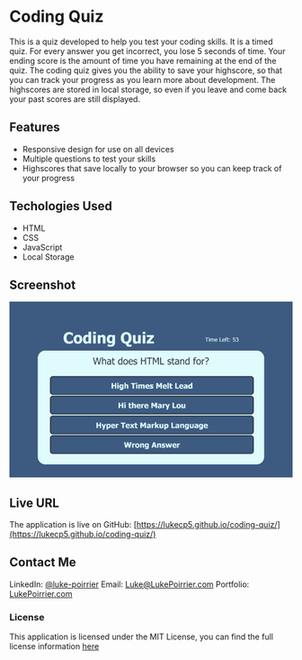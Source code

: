 # Coding Quiz
This is a quiz developed to help you test your coding skills. It is a timed quiz. For every answer you get incorrect, you lose 5 seconds of time. Your ending score is the amount of time you have remaining at the end of the quiz. The coding quiz gives you the ability to save your highscore, so that you can track your progress as you learn more about development. The highscores are stored in local storage, so even if you leave and come back your past scores are still displayed.

## Features
- Responsive design for use on all devices
- Multiple questions to test your skills
- Highscores that save locally to your browser so you can keep track of your progress

## Techologies Used
- HTML
- CSS
- JavaScript
- Local Storage

## Screenshot
![Screenshot of application](https://github.com/lukecp5/coding-quiz/blob/main/assets/images/screenshot-min.png?raw=true)

## Live URL
The application is live on GitHub: [https://lukecp5.github.io/coding-quiz/](https://lukecp5.github.io/coding-quiz/)

## Contact Me
LinkedIn: [@luke-poirrier](https://www.linkedin.com/in/luke-poirrier)
Email: [Luke@LukePoirrier.com](mailto:Luke@LukePoirrier.com)
Portfolio: [LukePoirrier.com](http://lukepoirrier.com)

### License
This application is licensed under the MIT License, you can find the full license information [here](https://github.com/lukecp5/coding-quiz/blob/main/LICENSE.txt)
